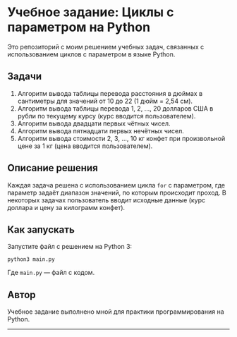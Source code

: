# Учебное задание: Циклы с параметром на Python

Это репозиторий с моим решением учебных задач, связанных с использованием циклов с параметром в языке Python.

## Задачи

1. Алгоритм вывода таблицы перевода расстояния в дюймах в сантиметры для значений от 10 до 22 (1 дюйм = 2,54 см).
2. Алгоритм вывода таблицы перевода 1, 2, ..., 20 долларов США в рубли по текущему курсу (курс вводится пользователем).
3. Алгоритм вывода двадцати первых чётных чисел.
4. Алгоритм вывода пятнадцати первых нечётных чисел.
5. Алгоритм вывода стоимости 2, 3, ..., 10 кг конфет при произвольной цене за 1 кг (цена вводится пользователем).

## Описание решения

Каждая задача решена с использованием цикла `for` с параметром, где параметр задаёт диапазон значений, по которым происходит проход. В некоторых задачах пользователь вводит исходные данные (курс доллара и цену за килограмм конфет).

## Как запускать

Запустите файл с решением на Python 3:

```
python3 main.py
```

Где `main.py` — файл с кодом.

## Автор

Учебное задание выполнено мной для практики программирования на Python.

---

